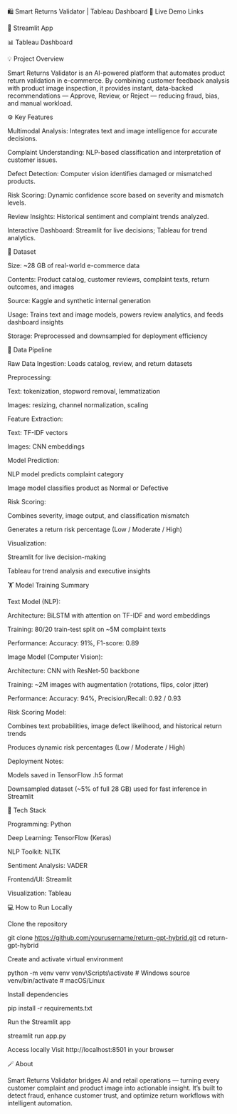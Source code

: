 🛍️ Smart Returns Validator | Tableau Dashboard
🚀 Live Demo Links

🔗 Streamlit App

📊 Tableau Dashboard

💡 Project Overview

Smart Returns Validator is an AI-powered platform that automates product return validation in e-commerce. By combining customer feedback analysis with product image inspection, it provides instant, data-backed recommendations — Approve, Review, or Reject — reducing fraud, bias, and manual workload.

⚙️ Key Features

Multimodal Analysis: Integrates text and image intelligence for accurate decisions.

Complaint Understanding: NLP-based classification and interpretation of customer issues.

Defect Detection: Computer vision identifies damaged or mismatched products.

Risk Scoring: Dynamic confidence score based on severity and mismatch levels.

Review Insights: Historical sentiment and complaint trends analyzed.

Interactive Dashboard: Streamlit for live decisions; Tableau for trend analytics.

💾 Dataset

Size: ~28 GB of real-world e-commerce data

Contents: Product catalog, customer reviews, complaint texts, return outcomes, and images

Source: Kaggle and synthetic internal generation

Usage: Trains text and image models, powers review analytics, and feeds dashboard insights

Storage: Preprocessed and downsampled for deployment efficiency

🔄 Data Pipeline

Raw Data Ingestion: Loads catalog, review, and return datasets

Preprocessing:

Text: tokenization, stopword removal, lemmatization

Images: resizing, channel normalization, scaling

Feature Extraction:

Text: TF-IDF vectors

Images: CNN embeddings

Model Prediction:

NLP model predicts complaint category

Image model classifies product as Normal or Defective

Risk Scoring:

Combines severity, image output, and classification mismatch

Generates a return risk percentage (Low / Moderate / High)

Visualization:

Streamlit for live decision-making

Tableau for trend analysis and executive insights

🏋️ Model Training Summary

Text Model (NLP):

Architecture: BiLSTM with attention on TF-IDF and word embeddings

Training: 80/20 train-test split on ~5M complaint texts

Performance: Accuracy: 91%, F1-score: 0.89

Image Model (Computer Vision):

Architecture: CNN with ResNet-50 backbone

Training: ~2M images with augmentation (rotations, flips, color jitter)

Performance: Accuracy: 94%, Precision/Recall: 0.92 / 0.93

Risk Scoring Model:

Combines text probabilities, image defect likelihood, and historical return trends

Produces dynamic risk percentages (Low / Moderate / High)

Deployment Notes:

Models saved in TensorFlow .h5 format

Downsampled dataset (~5% of full 28 GB) used for fast inference in Streamlit

🧰 Tech Stack

Programming: Python

Deep Learning: TensorFlow (Keras)

NLP Toolkit: NLTK

Sentiment Analysis: VADER

Frontend/UI: Streamlit

Visualization: Tableau

💻 How to Run Locally

Clone the repository

git clone https://github.com/yourusername/return-gpt-hybrid.git
cd return-gpt-hybrid


Create and activate virtual environment

python -m venv venv
venv\Scripts\activate  # Windows
source venv/bin/activate  # macOS/Linux


Install dependencies

pip install -r requirements.txt


Run the Streamlit app

streamlit run app.py


Access locally
Visit http://localhost:8501 in your browser

🪄 About

Smart Returns Validator bridges AI and retail operations — turning every customer complaint and product image into actionable insight. It’s built to detect fraud, enhance customer trust, and optimize return workflows with intelligent automation.
